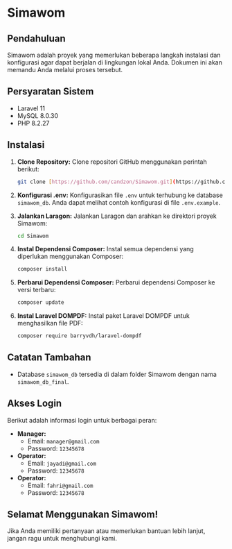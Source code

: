# Simawom

## Pendahuluan

Simawom adalah proyek yang memerlukan beberapa langkah instalasi dan konfigurasi agar dapat berjalan di lingkungan lokal Anda. Dokumen ini akan memandu Anda melalui proses tersebut.

## Persyaratan Sistem

* Laravel 11
* MySQL 8.0.30
* PHP 8.2.27

## Instalasi

1.  **Clone Repository:**
    Clone repositori GitHub menggunakan perintah berikut:

    ```bash
    git clone [https://github.com/candzon/Simawom.git](https://github.com/candzon/Simawom.git)
    ```

2.  **Konfigurasi .env:**
    Konfigurasikan file `.env` untuk terhubung ke database `simawom_db`. Anda dapat melihat contoh konfigurasi di file `.env.example`.

3.  **Jalankan Laragon:**
    Jalankan Laragon dan arahkan ke direktori proyek Simawom:

    ```bash
    cd Simawom
    ```

4.  **Instal Dependensi Composer:**
    Instal semua dependensi yang diperlukan menggunakan Composer:

    ```bash
    composer install
    ```

5.  **Perbarui Dependensi Composer:**
    Perbarui dependensi Composer ke versi terbaru:

    ```bash
    composer update
    ```

6.  **Instal Laravel DOMPDF:**
    Instal paket Laravel DOMPDF untuk menghasilkan file PDF:

    ```bash
    composer require barryvdh/laravel-dompdf
    ```

## Catatan Tambahan

* Database `simawom_db` tersedia di dalam folder Simawom dengan nama `simawom_db_final`.

## Akses Login

Berikut adalah informasi login untuk berbagai peran:

* **Manager:**
    * Email: `manager@gmail.com`
    * Password: `12345678`
* **Operator:**
    * Email: `jayadi@gmail.com`
    * Password: `12345678`
* **Operator:**
    * Email: `fahri@gmail.com`
    * Password: `12345678`

## Selamat Menggunakan Simawom!

Jika Anda memiliki pertanyaan atau memerlukan bantuan lebih lanjut, jangan ragu untuk menghubungi kami.
